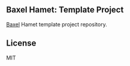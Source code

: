 Baxel Hamet: Template Project
---

[Baxel](http://github.com/norman784/baxel) Hamet template project repository.

License
---

MIT
